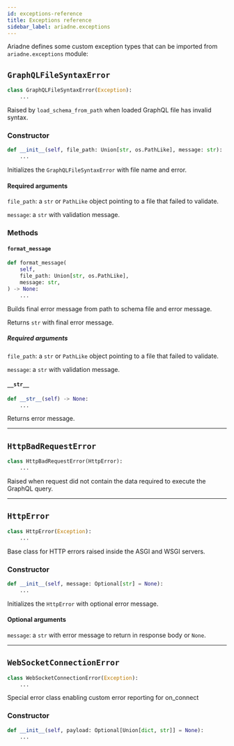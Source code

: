 ```yaml
---
id: exceptions-reference
title: Exceptions reference
sidebar_label: ariadne.exceptions
---
```


Ariadne defines some custom exception types that can be imported from `ariadne.exceptions` module:

## `GraphQLFileSyntaxError`

```python
class GraphQLFileSyntaxError(Exception):
    ...
```

Raised by `load_schema_from_path` when loaded GraphQL file has invalid syntax.

### Constructor

```python
def __init__(self, file_path: Union[str, os.PathLike], message: str):
    ...
```

Initializes the `GraphQLFileSyntaxError` with file name and error.

#### Required arguments

`file_path`: a `str` or `PathLike` object pointing to a file that
failed to validate.

`message`: a `str` with validation message.

### Methods

#### `format_message`

```python
def format_message(
    self,
    file_path: Union[str, os.PathLike],
    message: str,
) -> None:
    ...
```

Builds final error message from path to schema file and error message.

Returns `str` with final error message.

##### Required arguments

`file_path`: a `str` or `PathLike` object pointing to a file that
failed to validate.

`message`: a `str` with validation message.

#### `__str__`

```python
def __str__(self) -> None:
    ...
```

Returns error message.

---

## `HttpBadRequestError`

```python
class HttpBadRequestError(HttpError):
    ...
```

Raised when request did not contain the data required to execute
the GraphQL query.

---

## `HttpError`

```python
class HttpError(Exception):
    ...
```

Base class for HTTP errors raised inside the ASGI and WSGI servers.

### Constructor

```python
def __init__(self, message: Optional[str] = None):
    ...
```

Initializes the `HttpError` with optional error message.

#### Optional arguments

`message`: a `str` with error message to return in response body or
`None`.

---

## `WebSocketConnectionError`

```python
class WebSocketConnectionError(Exception):
    ...
```

Special error class enabling custom error reporting for on_connect

### Constructor

```python
def __init__(self, payload: Optional[Union[dict, str]] = None):
    ...
```
